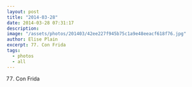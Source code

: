 ```yaml
---
layout: post
title: "2014-03-28"
date: 2014-03-28 07:31:17
description: 
image: "/assets/photos/201403/42ee227f945b75c1a9e48eeacf618f76.jpg"
author: Elise Plain
excerpt: 77. Con Frida
tags: 
  - photos
  - all
---
```


77. Con Frida
<p></p>
